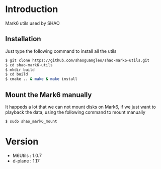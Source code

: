 # Introduction 

Mark6 utils used by SHAO

## Installation

Just type the following command to install all the utils

```bash
$ git clone https://github.com/shaoguangleo/shao-mark6-utils.git
$ cd shao-mark6-utils
$ mkdir build
$ cd build
$ cmake .. & make & make install
```

## Mount the Mark6 manually

It happeds a lot that we can not mount disks on Mark6, if we just want to playback the data, using the following command to mount manually

```bash
$ sudo shao_mark6_mount
```

# Version

- M6Utils : 1.0.7
- d-plane : 1.17